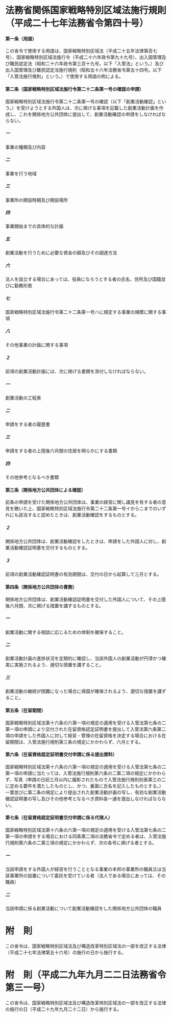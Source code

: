# 法務省関係国家戦略特別区域法施行規則（平成二十七年法務省令第四十号）
#### 第一条（用語）
この省令で使用する用語は、国家戦略特別区域法（平成二十五年法律第百七号）、国家戦略特別区域法施行令（平成二十六年政令第九十九号）、出入国管理及び難民認定法（昭和二十六年政令第三百十九号。以下「入管法」という。）及び出入国管理及び難民認定法施行規則（昭和五十六年法務省令第五十四号。以下「入管法施行規則」という。）で使用する用語の例による。
#### 第二条（国家戦略特別区域法施行令第二十二条第一号の確認の申請）
国家戦略特別区域法施行令第二十二条第一号の確認（以下「創業活動確認」という。）を受けようとする外国人は、次に掲げる事項を記載した創業活動計画を作成し、これを関係地方公共団体に提出して、創業活動確認の申請をしなければならない。
##### 一
事業の種類及び内容
##### 二
事業を行う地域
##### 三
事業所の開設時期及び開設場所
##### 四
事業開始までの具体的な計画
##### 五
創業活動を行うために必要な資金の額及びその調達方法
##### 六
法人を設立する場合にあっては、役員になろうとする者の氏名、住所及び国籍並びに勤務形態
##### 七
国家戦略特別区域法施行令第二十二条第一号ハに規定する事業の規模に関する事項
##### 八
その他事業の計画に関する事項
##### ２
前項の創業活動計画には、次に掲げる書類を添付しなければならない。
##### 一
創業活動の工程表
##### 二
申請をする者の履歴書
##### 三
申請をする者の上陸後六月間の住居を明らかにする書類
##### 四
その他参考となるべき書類
#### 第三条（関係地方公共団体による確認）
前条の申請を受けた関係地方公共団体は、事業の経営に関し識見を有する者の意見を聴いた上、国家戦略特別区域法施行令第二十二条第一号イからニまでのいずれにも該当すると認めたときは、創業活動確認をするものとする。
##### ２
関係地方公共団体は、創業活動確認をしたときは、申請をした外国人に対し、創業活動確認証明書を交付するものとする。
##### ３
前項の創業活動確認証明書の有効期間は、交付の日から起算して三月とする。
#### 第四条（関係地方公共団体の責務）
関係地方公共団体は、創業活動確認証明書を交付した外国人について、その上陸後六月間、次に掲げる措置を講ずるものとする。
##### 一
創業活動に関する相談に応じるための体制を確保すること。
##### 二
創業活動計画の進捗状況を定期的に確認し、当該外国人の創業活動が円滑かつ確実に実施されるよう、適切な措置を講ずること。
##### 三
創業活動の継続が困難になった場合に帰国が確保されるよう、適切な措置を講ずること。
#### 第五条（在留期間）
国家戦略特別区域法第十六条の六第一項の規定の適用を受ける入管法第七条の二第一項の申請により交付された在留資格認定証明書を提出して入管法第六条第二項の申請をした外国人に対して経営・管理の在留資格を決定する場合における在留期間は、入管法施行規則第三条の規定にかかわらず、六月とする。
#### 第六条（在留資格認定証明書交付申請に係る提出資料）
国家戦略特別区域法第十六条の六第一項の規定の適用を受ける入管法第七条の二第一項の申請に当たっては、入管法施行規則第六条の二第二項の規定にかかわらず、写真（申請の日前三月以内に撮影されたもので入管法施行規則別表第三の二に定める要件を満たしたものとし、かつ、裏面に氏名を記入したものとする。）一葉並びに第二条の規定により提出された創業活動計画の写し、有効な創業活動確認証明書の写し及びその他参考となるべき資料各一通を提出しなければならない。
#### 第七条（在留資格認定証明書交付申請に係る代理人）
国家戦略特別区域法第十六条の六第一項の規定の適用を受ける入管法第七条の二第一項の申請をする場合における同条第二項の法務省令で定める者は、入管法施行規則第六条の二第三項の規定にかかわらず、次の各号に掲げる者とする。
##### 一
当該申請をする外国人が経営を行うこととなる事業の本邦の事業所の職員又は当該事業所の設置について委託を受けている者（法人である場合にあっては、その職員）
##### 二
当該申請に係る創業活動について創業活動確認をした関係地方公共団体の職員
# 附　則
この省令は、国家戦略特別区域法及び構造改革特別区域法の一部を改正する法律（平成二十七年法律第五十六号）の施行の日から施行する。
# 附　則（平成二九年九月二二日法務省令第三一号）
この省令は、国家戦略特別区域法及び構造改革特別区域法の一部を改正する法律の施行の日（平成二十九年九月二十二日）から施行する。
